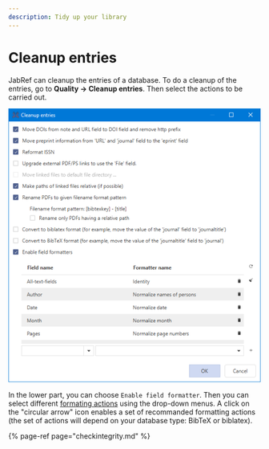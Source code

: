 ```yaml
---
description: Tidy up your library
---
```


# Cleanup entries

JabRef can cleanup the entries of a database. To do a cleanup of the entries, go to **Quality → Cleanup entries**. Then select the actions to be carried out.

![The Cleanup entries dialog](../.gitbook/assets/cleanupdialog.png)

In the lower part, you can choose `Enable field formatter`. Then you can select different [formating actions](../advanced/saveactions.md) using the drop-down menus. A click on the "circular arrow" icon enables a set of recommanded formatting actions \(the set of actions will depend on your database type: BibTeX or biblatex\).

{% page-ref page="checkintegrity.md" %}

